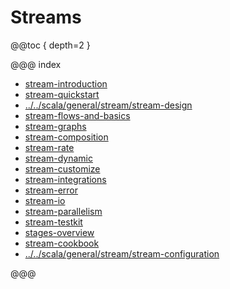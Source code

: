 # Streams

@@toc { depth=2 }

@@@ index

* [stream-introduction](stream-introduction.md)
* [stream-quickstart](stream-quickstart.md)
* [../../scala/general/stream/stream-design](../../scala/general/stream/stream-design.md)
* [stream-flows-and-basics](stream-flows-and-basics.md)
* [stream-graphs](stream-graphs.md)
* [stream-composition](stream-composition.md)
* [stream-rate](stream-rate.md)
* [stream-dynamic](stream-dynamic.md)
* [stream-customize](stream-customize.md)
* [stream-integrations](stream-integrations.md)
* [stream-error](stream-error.md)
* [stream-io](stream-io.md)
* [stream-parallelism](stream-parallelism.md)
* [stream-testkit](stream-testkit.md)
* [stages-overview](stages-overview.md)
* [stream-cookbook](stream-cookbook.md)
* [../../scala/general/stream/stream-configuration](../../scala/general/stream/stream-configuration.md)

@@@